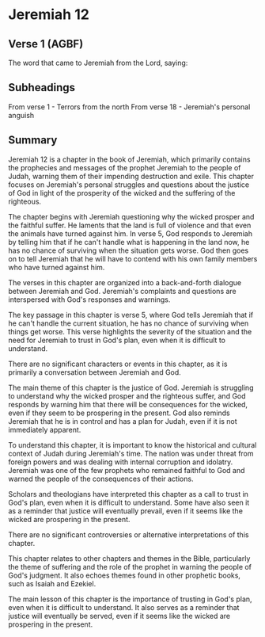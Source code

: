 # Jeremiah 12

## Verse 1 (AGBF)

The word that came to Jeremiah from the Lord, saying:

## Subheadings

From verse 1 - Terrors from the north
From verse 18 - Jeremiah's personal anguish

## Summary

Jeremiah 12 is a chapter in the book of Jeremiah, which primarily contains the prophecies and messages of the prophet Jeremiah to the people of Judah, warning them of their impending destruction and exile. This chapter focuses on Jeremiah's personal struggles and questions about the justice of God in light of the prosperity of the wicked and the suffering of the righteous.

The chapter begins with Jeremiah questioning why the wicked prosper and the faithful suffer. He laments that the land is full of violence and that even the animals have turned against him. In verse 5, God responds to Jeremiah by telling him that if he can't handle what is happening in the land now, he has no chance of surviving when the situation gets worse. God then goes on to tell Jeremiah that he will have to contend with his own family members who have turned against him.

The verses in this chapter are organized into a back-and-forth dialogue between Jeremiah and God. Jeremiah's complaints and questions are interspersed with God's responses and warnings.

The key passage in this chapter is verse 5, where God tells Jeremiah that if he can't handle the current situation, he has no chance of surviving when things get worse. This verse highlights the severity of the situation and the need for Jeremiah to trust in God's plan, even when it is difficult to understand.

There are no significant characters or events in this chapter, as it is primarily a conversation between Jeremiah and God.

The main theme of this chapter is the justice of God. Jeremiah is struggling to understand why the wicked prosper and the righteous suffer, and God responds by warning him that there will be consequences for the wicked, even if they seem to be prospering in the present. God also reminds Jeremiah that he is in control and has a plan for Judah, even if it is not immediately apparent.

To understand this chapter, it is important to know the historical and cultural context of Judah during Jeremiah's time. The nation was under threat from foreign powers and was dealing with internal corruption and idolatry. Jeremiah was one of the few prophets who remained faithful to God and warned the people of the consequences of their actions.

Scholars and theologians have interpreted this chapter as a call to trust in God's plan, even when it is difficult to understand. Some have also seen it as a reminder that justice will eventually prevail, even if it seems like the wicked are prospering in the present.

There are no significant controversies or alternative interpretations of this chapter.

This chapter relates to other chapters and themes in the Bible, particularly the theme of suffering and the role of the prophet in warning the people of God's judgment. It also echoes themes found in other prophetic books, such as Isaiah and Ezekiel.

The main lesson of this chapter is the importance of trusting in God's plan, even when it is difficult to understand. It also serves as a reminder that justice will eventually be served, even if it seems like the wicked are prospering in the present.